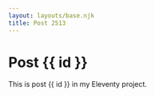 ```yaml
---
layout: layouts/base.njk
title: Post 2513
---
```


# Post {{ id }}

This is post {{ id }} in my Eleventy project.
